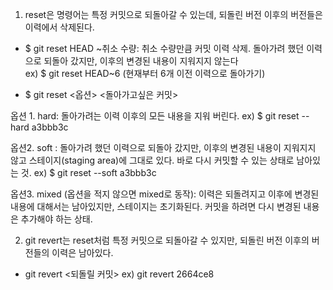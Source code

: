 1. reset은 명령어는 특정 커밋으로 되돌아갈 수 있는데, 되돌린 버전 이후의 버전들은 이력에서 삭제된다.

- $ git reset HEAD ~취소 수량: 취소 수량만큼 커밋 이력 삭제. 돌아가려 했던 이력으로 되돌아 갔지만, 이후의 변경된 내용이 지워지지 않는다  
ex) $ git reset HEAD~6 (현재부터 6개 이전 이력으로 돌아가기)

- $ git reset <옵션> <돌아가고싶은 커밋>

옵션 1. hard: 돌아가려는 이력 이후의 모든 내용을 지워 버린다. 
ex) $ git reset --hard  a3bbb3c

옵션2. soft : 돌아가려 했던 이력으로 되돌아 갔지만, 이후의 변경된 내용이 지워지지 않고 스테이지(staging area)에 그대로 있다. 바로 다시 커밋할 수 있는 상태로 남아있는 것.
ex) $ git reset --soft  a3bbb3c

옵션3. mixed (옵션을 적지 않으면 mixed로 동작): 이력은 되돌려지고 이후에 변경된 내용에 대해서는 남아있지만, 스테이지는 초기화된다. 커밋을 하려면 다시 변경된 내용은 추가해야 하는 상태.

2. git revert는 reset처럼 특정 커밋으로 되돌아갈 수 있지만, 되돌린 버전 이후의 버전들의 이력은 남아있다.

- git revert <되돌릴 커밋> ex) git revert 2664ce8
